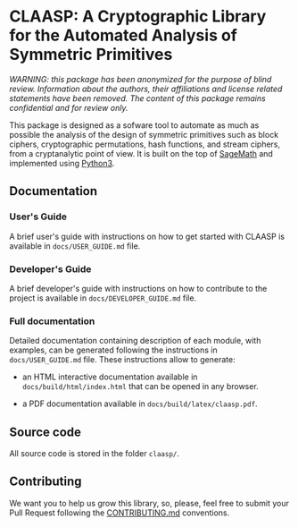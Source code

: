 # CLAASP: A Cryptographic Library for the Automated Analysis of Symmetric Primitives

_WARNING: this package has been anonymized for the purpose of blind review. 
Information about the authors, their affiliations and license related statements have been removed.
The content of this package remains confidential and for review only._


This package is designed as a sofware tool to automate as much as possible the analysis of the design of symmetric primitives 
such as block ciphers, cryptographic permutations, hash functions, and stream ciphers, from a cryptanalytic point of view.
It is built on the top of [SageMath](http://www.sagemath.org) and
implemented using [Python3](https://www.python.org/).

## Documentation

### User's Guide

A brief user's guide with instructions on how to get started with CLAASP 
is available in `docs/USER_GUIDE.md` file.

### Developer's Guide

A brief developer's guide with instructions on how to contribute to the project 
is available in `docs/DEVELOPER_GUIDE.md` file.
 
### Full documentation

Detailed documentation containing description of each module, with examples, can be generated following 
the instructions in `docs/USER_GUIDE.md` file. 
These instructions allow to generate:

- an HTML interactive documentation available in `docs/build/html/index.html` that can be opened in any browser.
 
- a PDF documentation available in `docs/build/latex/claasp.pdf`.

## Source code

All source code is stored in the folder ``claasp/``.

## Contributing

We want you to help us grow this library, so, please, feel free to submit your Pull Request following the 
[CONTRIBUTING.md](docs/CONTRIBUTING.md) conventions.

